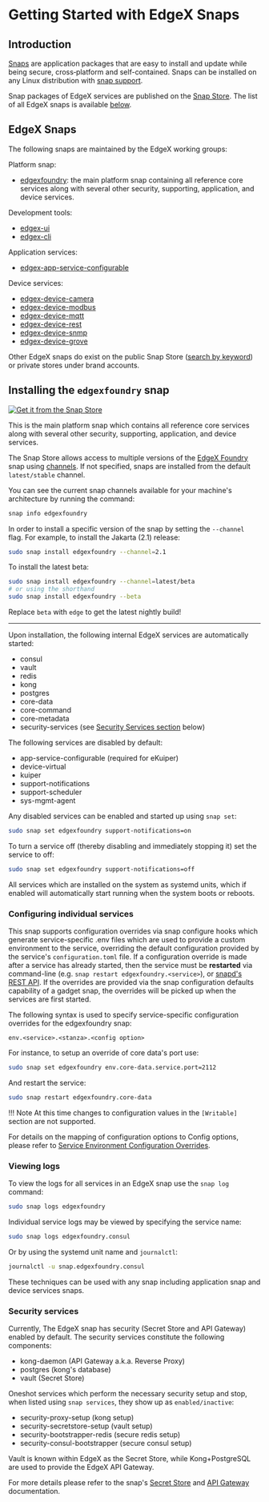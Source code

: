 # Getting Started with EdgeX Snaps

## Introduction

[Snaps](https://snapcraft.io/docs) are application packages that are easy to install and update while being 
secure, cross‐platform and self-contained.
Snaps can be installed on any Linux distribution with [snap support](https://snapcraft.io/docs/installing-snapd).

Snap packages of EdgeX services are published on the [Snap Store](https://snapcraft.io). The list of all EdgeX snaps is available [below](#edgex-snaps).

## EdgeX Snaps
The following snaps are maintained by the EdgeX working groups:

Platform snap:

- [edgexfoundry](https://snapcraft.io/edgexfoundry): the main platform snap containing
all reference core services along with several other security, supporting, application, and device services.

Development tools:

- [edgex-ui](https://snapcraft.io/edgex-ui)
- [edgex-cli](https://snapcraft.io/edgex-cli)

Application services:

- [edgex-app-service-configurable](https://snapcraft.io/edgex-app-service-configurable)

Device services:

- [edgex-device-camera](https://snapcraft.io/edgex-device-camera)
- [edgex-device-modbus](https://snapcraft.io/edgex-device-modbus)
- [edgex-device-mqtt](https://snapcraft.io/edgex-device-mqtt)
- [edgex-device-rest](https://snapcraft.io/edgex-device-rest)
- [edgex-device-snmp](https://snapcraft.io/edgex-device-snmp)
- [edgex-device-grove](https://snapcraft.io/edgex-device-grove)

Other EdgeX snaps do exist on the public Snap Store ([search by keyword](https://snapcraft.io/search?q=edgex)) or private stores under brand accounts.

## Installing the `edgexfoundry` snap
[![Get it from the Snap Store](https://snapcraft.io/static/images/badges/en/snap-store-white.svg)](https://snapcraft.io/edgexfoundry)

This is the main platform snap which
contains all reference core services along with several other security, supporting, application, and device services.

The Snap Store allows access to multiple versions of the [EdgeX Foundry](https://snapcraft.io/edgexfoundry) snap using [channels](https://snapcraft.io/docs/channels). If not specified, snaps are installed
from the default `latest/stable` channel. 

You can see the current snap channels available for your machine's architecture by running the command:

```bash
snap info edgexfoundry
```

In order to install a specific version of the snap by setting the `--channel` flag.
For example, to install the Jakarta (2.1) release:

```bash
sudo snap install edgexfoundry --channel=2.1
```

To install the latest beta:
```bash
sudo snap install edgexfoundry --channel=latest/beta
# or using the shorthand
sudo snap install edgexfoundry --beta
```

Replace `beta` with `edge` to get the latest nightly build!

---

Upon installation, the following internal EdgeX services are automatically started:

- consul
- vault
- redis
- kong
- postgres
- core-data
- core-command
- core-metadata
- security-services (see [Security Services section](#security-services) below)

The following services are disabled by default:

- app-service-configurable (required for eKuiper)
- device-virtual
- kuiper
- support-notifications
- support-scheduler
- sys-mgmt-agent

Any disabled services can be enabled and started up using `snap set`:

```bash
sudo snap set edgexfoundry support-notifications=on
```

To turn a service off (thereby disabling and immediately stopping it) set the service to off:

```bash
sudo snap set edgexfoundry support-notifications=off
```

All services which are installed on the system as systemd units, which if enabled will automatically start running when the system boots or reboots.

### Configuring individual services
This snap supports configuration overrides via snap configure hooks which generate service-specific .env files which are used to
provide a custom environment to the service, overriding the default configuration provided by the service's `configuration.toml`
file. If a configuration override is made after a service has already started, then the service must be **restarted** via command-line
(e.g. `snap restart edgexfoundry.<service>`), or [snapd's REST API](https://snapcraft.io/docs/snapd-api). If the overrides are provided via the snap configuration defaults
capability of a gadget snap, the overrides will be picked up when the services are first started.

The following syntax is used to specify service-specific configuration overrides for the edgexfoundry snap:

```
env.<service>.<stanza>.<config option>
```

For instance, to setup an override of core data's port use:

```bash
sudo snap set edgexfoundry env.core-data.service.port=2112
```

And restart the service:

```bash 
sudo snap restart edgexfoundry.core-data
```

!!! Note
    At this time changes to configuration values in the `[Writable]` section are not supported.

For details on the mapping of configuration options to Config options, please refer to [Service Environment Configuration Overrides](https://github.com/edgexfoundry/edgex-go/blob/main/snap/README.md#configuration-overrides). 

### Viewing logs
To view the logs for all services in an EdgeX snap use the `snap log` command:

```bash
sudo snap logs edgexfoundry
```

Individual service logs may be viewed by specifying the service name:

```bash
sudo snap logs edgexfoundry.consul
```

Or by using the systemd unit name and `journalctl`:

```bash
journalctl -u snap.edgexfoundry.consul
```

These techniques can be used with any snap including application snap and device services snaps.

### Security services

Currently, The EdgeX snap has security (Secret Store and API Gateway) enabled by default. The security services constitute the following components:

- kong-daemon (API Gateway a.k.a. Reverse Proxy)
- postgres (kong's database)
- vault (Secret Store)

Oneshot services which perform the necessary security setup and stop, when listed using `snap services`, they show up as `enabled/inactive`:

- security-proxy-setup (kong setup)
- security-secretstore-setup (vault setup)
- security-bootstrapper-redis (secure redis setup)
- security-consul-bootstrapper (secure consul setup)

Vault is known within EdgeX as the Secret Store, while Kong+PostgreSQL are used to provide the EdgeX API Gateway.

For more details please refer to the snap's [Secret Store](https://github.com/edgexfoundry/edgex-go/blob/main/snap/README.md#secret-store) and [API Gateway](https://github.com/edgexfoundry/edgex-go/blob/main/snap/README.md#api-gateway) documentation.
